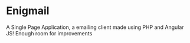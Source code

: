 # Enigmail

A Single Page Application, a emailing client made using PHP and Angular JS!
Enough room for improvements
